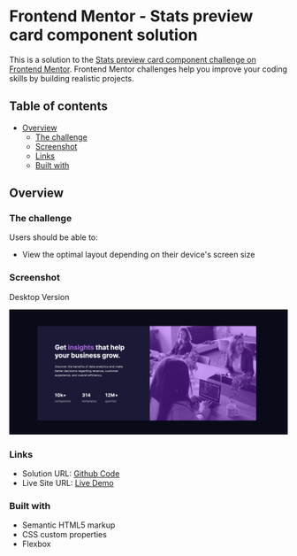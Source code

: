 # Frontend Mentor - Stats preview card component solution

This is a solution to the [Stats preview card component challenge on Frontend Mentor](https://www.frontendmentor.io/challenges/stats-preview-card-component-8JqbgoU62). Frontend Mentor challenges help you improve your coding skills by building realistic projects. 

## Table of contents

- [Overview](#overview)
  - [The challenge](#the-challenge)
  - [Screenshot](#screenshot)
  - [Links](#links)
  - [Built with](#built-with)

## Overview

### The challenge

Users should be able to:

- View the optimal layout depending on their device's screen size

### Screenshot

Desktop Version 

![Desktop Version](/screenshots/desktop-version.png)


### Links

- Solution URL: [Github Code](https://github.com/Dannymai20/stats-card)
- Live Site URL: [Live Demo](https://dannymai20.github.io/stats-card/)


### Built with

- Semantic HTML5 markup
- CSS custom properties
- Flexbox


